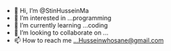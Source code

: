 - 👋 Hi, I’m @StinHusseinMa
- 👀 I’m interested in ...programming 
- 🌱 I’m currently learning ...coding
- 💞️ I’m looking to collaborate on ...
- 📫 How to reach me ...Husseinwhosane@gmail.com

<!---
StinHusseinMa/StinHusseinMa is a ✨ special ✨ repository because its `README.md` (this file) appears on your GitHub profile.
You can click the Preview link to take a look at your changes.
--->
